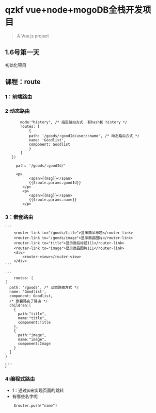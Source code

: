 # qzkf  vue+node+mogoDB全栈开发项目

> A Vue.js project
##   1.6号第一天
初始化项目

##   课程：route
###     1：前端路由
###     2:动态路由
 ```export default new Router({
        mode:"history", /* 指定路由方式  有hash和 history */
        routes: [
            {
            path: '/goods/:goodId/user/:name', /* 动态路由方式 */
            name: 'Goodlist',
            component: Goodlist
            }
        ]
    })
```
```
     path: '/goods/:goodId/'
```
```
     <p>
           <span>{{msg}}</span>
           {{$route.params.goodId}}
        </p>
        <p>
           <span>{{msg}}</span>
           {{$route.params.name}}
        </p>
```
###  3：嵌套路由
    ```
        <router-link to="/goods/title">显示商品标题</router-link>
        <router-link to="/goods/image">显示商品图片</router-link>
        <router-link to="title">显示商品标题111</router-link>
        <router-link to="image">显示商品图片111</router-link>
        <div>
            <router-view></router-view>
        </div>
    ```

    ```
        routes: [
    {
      path: '/goods', /* 动态路由方式 */
      name: 'Goodlist',
      component: Goodlist,
      /* 嵌套路由子路由 */
      children:[
        {
          path:"title",
          name:"title",
          component:Title
        },
        {
          path:"image",
          name:"image",
          component:Image
        }
      ]
    }
  ]
    ```
### 4:编程式路由
- 1：通过js来实现页面的跳转
- 有哪些名字呢
```
    $router.push("name")

```
